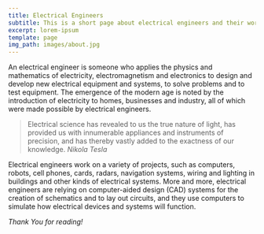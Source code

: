 ```yaml
---
title: Electrical Engineers
subtitle: This is a short page about electrical engineers and their work
excerpt: lorem-ipsum
template: page
img_path: images/about.jpg
---
```


An electrical engineer is someone who applies the physics and mathematics of electricity, electromagnetism and electronics to design and develop new electrical equipment and systems, to solve problems and to test equipment. The emergence of the modern age is noted by the introduction of electricity to homes, businesses and industry, all of which were made possible by electrical engineers. 

>Electrical science has revealed to us the true nature of light, has provided us with innumerable appliances and instruments of precision, and has thereby vastly added to the exactness of our knowledge.<cite>  Nikola Tesla </cite>

Electrical engineers work on a variety of projects, such as computers, robots, cell phones, cards, radars, navigation systems, wiring and lighting in buildings and other kinds of electrical systems. More and more, electrical engineers are relying on computer-aided design (CAD) systems for the creation of schematics and to lay out circuits, and they use computers to simulate how electrical devices and systems will function.

*Thank You for reading!*
